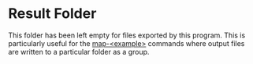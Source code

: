 # Result Folder

This folder has been left empty for files exported by this program. This is particularly useful for the [map-\<example\>](../info/command-root.md) commands where output files are written to a particular folder as a group.

